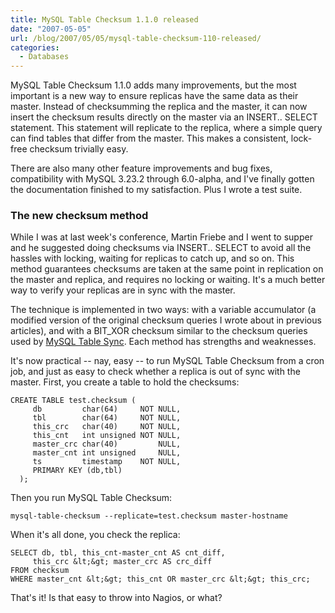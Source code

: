 ```yaml
---
title: MySQL Table Checksum 1.1.0 released
date: "2007-05-05"
url: /blog/2007/05/05/mysql-table-checksum-110-released/
categories:
  - Databases
---
```


MySQL Table Checksum 1.1.0 adds many improvements, but the most important is a new way to ensure replicas have the same data as their master. Instead of checksumming the replica and the master, it can now insert the checksum results directly on the master via an INSERT.. SELECT statement. This statement will replicate to the replica, where a simple query can find tables that differ from the master. This makes a consistent, lock-free checksum trivially easy.

There are also many other feature improvements and bug fixes, compatibility with MySQL 3.23.2 through 6.0-alpha, and I've finally gotten the documentation finished to my satisfaction. Plus I wrote a test suite.

### The new checksum method

While I was at last week's conference, Martin Friebe and I went to supper and he suggested doing checksums via INSERT.. SELECT to avoid all the hassles with locking, waiting for replicas to catch up, and so on. This method guarantees checksums are taken at the same point in replication on the master and replica, and requires no locking or waiting. It's a much better way to verify your replicas are in sync with the master.

The technique is implemented in two ways: with a variable accumulator (a modified version of the original checksum queries I wrote about in previous articles), and with a BIT_XOR checksum similar to the checksum queries used by [MySQL Table Sync](http://code.google.com/p/maatkit). Each method has strengths and weaknesses.

It's now practical -- nay, easy -- to run MySQL Table Checksum from a cron job, and just as easy to check whether a replica is out of sync with the master. First, you create a table to hold the checksums:

```
CREATE TABLE test.checksum (
     db         char(64)     NOT NULL,
     tbl        char(64)     NOT NULL,
     this_crc   char(40)     NOT NULL,
     this_cnt   int unsigned NOT NULL,
     master_crc char(40)         NULL,
     master_cnt int unsigned     NULL,
     ts         timestamp    NOT NULL,
     PRIMARY KEY (db,tbl)
  );
```

Then you run MySQL Table Checksum:

```
mysql-table-checksum --replicate=test.checksum master-hostname
```

When it's all done, you check the replica:

```
SELECT db, tbl, this_cnt-master_cnt AS cnt_diff,
     this_crc &lt;&gt; master_crc AS crc_diff
FROM checksum
WHERE master_cnt &lt;&gt; this_cnt OR master_crc &lt;&gt; this_crc;
```

That's it! Is that easy to throw into Nagios, or what?


